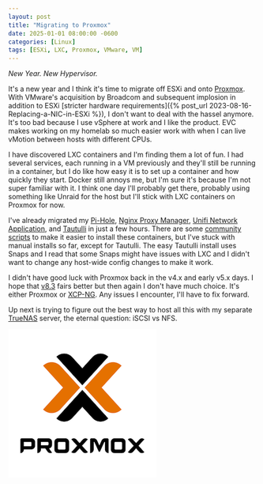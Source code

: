 ```yaml
---
layout: post
title: "Migrating to Proxmox"
date: 2025-01-01 08:00:00 -0600
categories: [Linux]
tags: [ESXi, LXC, Proxmox, VMware, VM]
---
```


*New Year. New Hypervisor.*

It's a new year and I think it's time to migrate off ESXi and onto [Proxmox](https://www.proxmox.com/). With VMware's acquisition by Broadcom and subsequent implosion in addition to ESXi [stricter hardware requirements]({% post_url 2023-08-16-Replacing-a-NIC-in-ESXi %}), I don't want to deal with the hassel anymore. It's too bad because I use vSphere at work and I like the product. EVC makes working on my homelab so much easier work with when I can live vMotion between hosts with different CPUs.

I have discovered LXC containers and I'm finding them a lot of fun. I had several services, each running in a VM previously and they'll still be running in a container, but I do like how easy it is to set up a container and how quickly they start. Docker still annoys me, but I'm sure it's because I'm not super familiar with it. I think one day I'll probably get there, probably using something like Unraid for the host but I'll stick with LXC containers on Proxmox for now.

I've already migrated my [Pi-Hole](https://pi-hole.net/), [Nginx Proxy Manager](https://nginxproxymanager.com/), [Unifi Network Application](https://www.ui.com/download/releases/firmware/), and [Tautulli](https://tautulli.com/) in just a few hours. There are some [community scripts](https://community-scripts.github.io/ProxmoxVE/) to make it easier to install these containers, but I've stuck with manual installs so far, except for Tautulli. The easy Tautulli install uses Snaps and I read that some Snaps might have issues with LXC and I didn't want to change any host-wide config changes to make it work.

I didn't have good luck with Proxmox back in the v4.x and early v5.x days. I hope that [v8.3](https://pve.proxmox.com/wiki/Roadmap#Proxmox_VE_8.3) fairs better but then again I don't have much choice. It's either Proxmox or [XCP-NG](https://xcp-ng.org/). Any issues I encounter, I'll have to fix forward.

Up next is trying to figure out the best way to host all this with my separate [TrueNAS](https://www.truenas.com/) server, the eternal question: iSCSI vs NFS.

![Proxmox logo](/assets/2025/01/Proxmox-logo-stacked-white-background-300.png)

